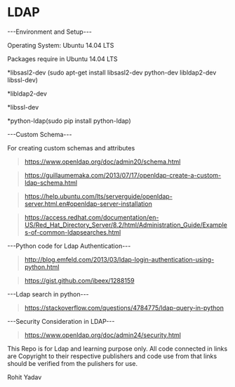 # LDAP

---Environment and Setup---

Operating System: Ubuntu 14.04 LTS

Packages require in Ubuntu 14.04 LTS

  *libsasl2-dev (sudo apt-get install libsasl2-dev python-dev libldap2-dev libssl-dev)
  
  *libldap2-dev
  
  *libssl-dev
  
  *python-ldap(sudo pip install python-ldap)

---Custom Schema---

For creating custom schemas and attributes

  >https://www.openldap.org/doc/admin20/schema.html
  
  >https://guillaumemaka.com/2013/07/17/openldap-create-a-custom-ldap-schema.html
  
  >https://help.ubuntu.com/lts/serverguide/openldap-server.html.en#openldap-server-installation
  
  >https://access.redhat.com/documentation/en-US/Red_Hat_Directory_Server/8.2/html/Administration_Guide/Examples-of-common-ldapsearches.html
  
---Python code for Ldap Authentication---

  >http://blog.emfeld.com/2013/03/ldap-login-authentication-using-python.html
  
  >https://gist.github.com/ibeex/1288159

---Ldap search in python---

  >https://stackoverflow.com/questions/4784775/ldap-query-in-python

---Security Consideration in LDAP---

  >https://www.openldap.org/doc/admin24/security.html

This Repo is for Ldap and learning purpose only. All code connected in links are Copyright to their respective publishers
and code use from that links should be verified from the pulishers for use.

Rohit Yadav
